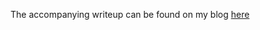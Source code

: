 The accompanying writeup can be found on my blog [here](https://blog.jimmyli.us/articles/2020-07/ChujowyCTF-WebExploitation)
